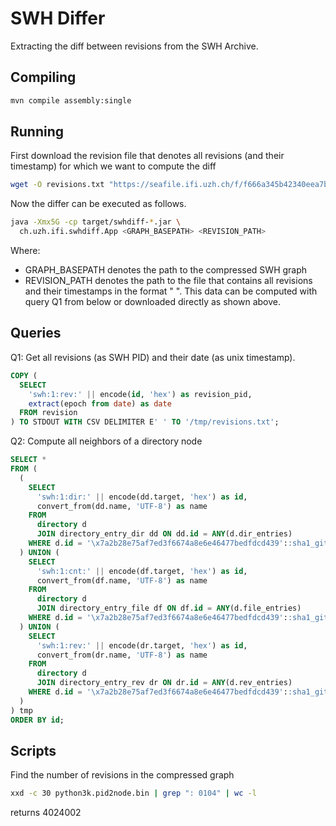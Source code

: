 # SWH Differ

Extracting the diff between revisions from the SWH Archive.


## Compiling

```bash
mvn compile assembly:single
```


## Running

First download the revision file that denotes all revisions (and their
timestamp) for which we want to compute the diff

```bash
wget -O revisions.txt "https://seafile.ifi.uzh.ch/f/f666a345b42340eea7bd/?dl=1"
```

Now the differ can be executed as follows.

```bash
java -Xmx5G -cp target/swhdiff-*.jar \
  ch.uzh.ifi.swhdiff.App <GRAPH_BASEPATH> <REVISION_PATH>
```

Where:
- GRAPH_BASEPATH denotes the path to the compressed SWH graph
- REVISION_PATH denotes the path to the file that contains all revisions and
  their timestamps in the format "<SWH-PID> <timestamp>". This data can be
  computed with query Q1 from below or downloaded directly as shown above.


## Queries


Q1: Get all revisions (as SWH PID) and their date (as unix timestamp).

```sql
COPY (
  SELECT
    'swh:1:rev:' || encode(id, 'hex') as revision_pid,
    extract(epoch from date) as date
  FROM revision
) TO STDOUT WITH CSV DELIMITER E' ' TO '/tmp/revisions.txt';
```


Q2: Compute all neighbors of a directory node

```sql
SELECT *
FROM (
  (
    SELECT
      'swh:1:dir:' || encode(dd.target, 'hex') as id,
      convert_from(dd.name, 'UTF-8') as name
    FROM
      directory d
      JOIN directory_entry_dir dd ON dd.id = ANY(d.dir_entries)
    WHERE d.id = '\x7a2b28e75af7ed3f6674a8e6e46477bedfdcd439'::sha1_git
  ) UNION (
    SELECT
      'swh:1:cnt:' || encode(df.target, 'hex') as id,
      convert_from(df.name, 'UTF-8') as name
    FROM
      directory d
      JOIN directory_entry_file df ON df.id = ANY(d.file_entries)
    WHERE d.id = '\x7a2b28e75af7ed3f6674a8e6e46477bedfdcd439'::sha1_git
  ) UNION (
    SELECT
      'swh:1:rev:' || encode(dr.target, 'hex') as id,
      convert_from(dr.name, 'UTF-8') as name
    FROM
      directory d
      JOIN directory_entry_rev dr ON dr.id = ANY(d.rev_entries)
    WHERE d.id = '\x7a2b28e75af7ed3f6674a8e6e46477bedfdcd439'::sha1_git
  )
) tmp
ORDER BY id;
```


## Scripts

Find the number of revisions in the compressed graph

```bash
xxd -c 30 python3k.pid2node.bin | grep ": 0104" | wc -l
```

returns 4024002
